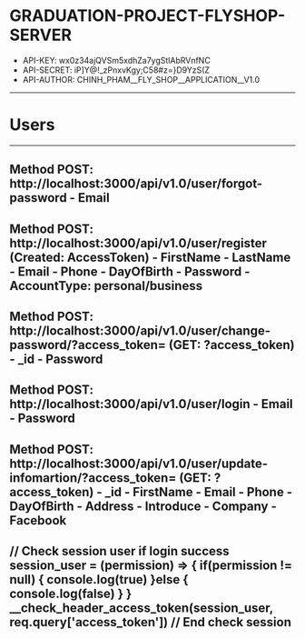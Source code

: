 # GRADUATION-PROJECT-FLYSHOP-SERVER
- API-KEY: wx0z34ajQVSm5xdhZa7ygStlAbRVnfNC
- API-SECRET: iP]Y@!_zPnxvKgy;C58#z=}D9YzS(Z
- API-AUTHOR: CHINH_PHAM__FLY_SHOP__APPLICATION__V1.0
--------------------------------------------------------------------------------------------
# Users
--------------------------------------------------------------------------------------------
Method POST: http://localhost:3000/api/v1.0/user/forgot-password
    - Email
--------------------------------------------------------------------------------------------
Method POST: http://localhost:3000/api/v1.0/user/register (Created: AccessToken)
    - FirstName
    - LastName
    - Email
    - Phone
    - DayOfBirth
    - Password
    - AccountType: personal/business
--------------------------------------------------------------------------------------------
Method POST: http://localhost:3000/api/v1.0/user/change-password/?access_token= (GET: ?access_token)
    - _id
    - Password
--------------------------------------------------------------------------------------------
Method POST: http://localhost:3000/api/v1.0/user/login
    - Email
    - Password
--------------------------------------------------------------------------------------------
Method POST: http://localhost:3000/api/v1.0/user/update-infomartion/?access_token= (GET: ?access_token)
    - _id
    - FirstName
    - Email
    - Phone
    - DayOfBirth
    - Address
    - Introduce
    - Company
    - Facebook
--------------------------------------------------------------------------------------------

// Check session user if login success
session_user = (permission) => {
    if(permission != null) {
        console.log(true)
    }else {
        console.log(false)
    }
}
__check_header_access_token(session_user, req.query['access_token'])
// End check session
--------------------------------------------------------------------------------------------